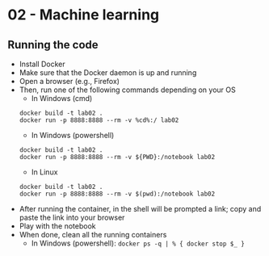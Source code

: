 # 02 - Machine learning

## Running the code

- Install Docker
- Make sure that the Docker daemon is up and running
- Open a browser (e.g., Firefox)
- Then, run one of the following commands depending on your OS
    - In Windows (cmd)
    ```
    docker build -t lab02 .
    docker run -p 8888:8888 --rm -v %cd%:/ lab02
    ```
    - In Windows (powershell)
    ```
    docker build -t lab02 .
    docker run -p 8888:8888 --rm -v ${PWD}:/notebook lab02
    ```
    - In Linux
    ```
    docker build -t lab02 .
    docker run -p 8888:8888 --rm -v $(pwd):/notebook lab02
    ```
- After running the container, in the shell will be prompted a link; copy and paste the link into your browser
- Play with the notebook 
- When done, clean all the running containers
    - In Windows (powershell): `docker ps -q | % { docker stop $_ }`
